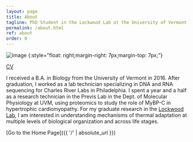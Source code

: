 ```yaml
---
layout: page
title: About
tagline: PhD Student in the Lockwood Lab at the University of Vermont
permalink: /about.html
ref: about
order: 0
---
```


![image](https://avatars1.githubusercontent.com/u/46583297?s=400&u=6b21ff0e8eef76f218073d585cea45a254af0c65&v=4) {:style="float: right;margin-right: 7px;margin-top: 7px;"}

[CV](CV/tsoleary_cv_2019.pdf)

I received a B.A. in Biology from the University of Vermont in 2016. After graduation, I worked as a lab technician specializing in DNA and RNA sequencing for Charles River Labs in Philadelphia. I spent a year and a half as a research technician in the Previs Lab in the Dept. of Molecular Physiology at UVM, using proteomics to study the role of MyBP-C in hypertrophic cardiomyopathy. For my graduate research in the [Lockwood Lab](https://lockwoodlab.weebly.com/), I am interested in understanding mechanisms of thermal adaptation at multiple levels of biological organization and across life stages.

[Go to the Home Page]({{ '/' | absolute_url }})
